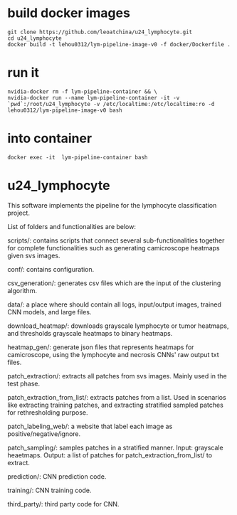 # build docker images
```
git clone https://github.com/leoatchina/u24_lymphocyte.git
cd u24_lymphocyte
docker build -t lehou0312/lym-pipeline-image-v0 -f docker/Dockerfile .
```

# run it
```
nvidia-docker rm -f lym-pipeline-container && \
nvidia-docker run --name lym-pipeline-container -it -v `pwd`:/root/u24_lymphocyte -v /etc/localtime:/etc/localtime:ro -d lehou0312/lym-pipeline-image-v0 bash
```

# into container
```
docker exec -it  lym-pipeline-container bash
```

# u24_lymphocyte

This software implements the pipeline for the lymphocyte classification project.

List of folders and functionalities are below:

scripts/: contains scripts that connect several sub-functionalities together for complete functionalities such as generating camicroscope heatmaps given svs images.

conf/: contains configuration.

csv_generation/: generates csv files which are the input of the clustering algorithm.

data/: a place where should contain all logs, input/output images, trained CNN models, and large files.

download_heatmap/: downloads grayscale lymphocyte or tumor heatmaps, and thresholds grayscale heatmaps to binary heatmaps.

heatmap_gen/: generate json files that represents heatmaps for camicroscope, using the lymphocyte and necrosis CNNs' raw output txt files.

patch_extraction/: extracts all patches from svs images. Mainly used in the test phase.

patch_extraction_from_list/: extracts patches from a list. Used in scenarios like extracting training patches, and extracting stratified sampled patches for rethresholding purpose.

patch_labeling_web/: a website that label each image as positive/negative/ignore.

patch_sampling/: samples patches in a stratified manner. Input: grayscale heaetmaps. Output: a list of patches for patch_extraction_from_list/ to extract.

prediction/: CNN prediction code.

training/: CNN training code.

third_party/: third party code for CNN.
